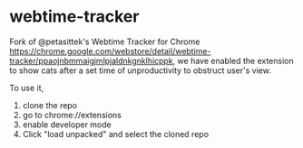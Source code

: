 # webtime-tracker
Fork of @petasittek's Webtime Tracker for Chrome https://chrome.google.com/webstore/detail/webtime-tracker/ppaojnbmmaigjmlpjaldnkgnklhicppk, we have enabled the extension to show cats after a set time of unproductivity to obstruct user's view.

To use it, 
1. clone the repo
2. go to chrome://extensions
3. enable developer mode
4. Click "load unpacked" and select the cloned repo
